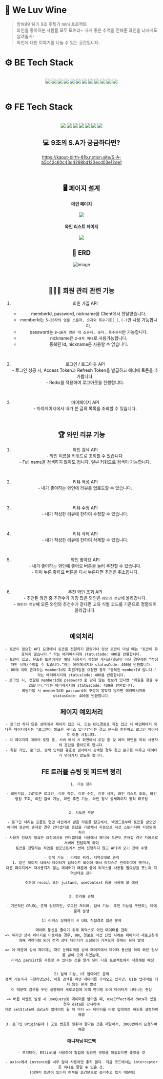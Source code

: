 # 🍷 We Luv Wine

> 항해99 14기 9조 주특기 mini 프로젝트 <br>
> 와인을 좋아하는 사람들 모두 모여라~ 내게 좋은 추억을 전해준 와인을 너에게도 알려줄게!<br>
> 와인에 대한 이야기를 나눌 수 있는 공간입니다.

# ⚙️ BE Tech Stack

<br>
<div align=center> 
<img src="https://img.shields.io/badge/java-007396?style=for-the-badge&logo=java&logoColor=white"> 
<img src="https://img.shields.io/badge/PYTHON-3776AB?style=for-the-badge&logo=PYTHON&logoColor=white">
<img src="https://img.shields.io/badge/SPRING BOOT-6DB33F?style=for-the-badge&logo=SPRING BOOT&logoColor=white">
<img src="https://img.shields.io/badge/springsecurity-6DB33F?style=for-the-badge&logo=springsecurity&logoColor=white">
<img src="https://img.shields.io/badge/mysql-4479A1?style=for-the-badge&logo=mysql&logoColor=white">
<img src="https://img.shields.io/badge/redis-DC382D?style=for-the-badge&logo=redis&logoColor=white">
<img src="https://img.shields.io/badge/git-F05032?style=for-the-badge&logo=git&logoColor=white">
<img src="https://img.shields.io/badge/github-181717?style=for-the-badge&logo=github&logoColor=white">
<img src="https://img.shields.io/badge/amazonrds-527FFF?style=for-the-badge&logo=amazonrds&logoColor=white">
<img src="https://img.shields.io/badge/amazonec2-FF9900?style=for-the-badge&logo=amazonec2&logoColor=white">
<img src="https://img.shields.io/badge/amazonaws-232F3E?style=for-the-badge&logo=amazonaws&logoColor=white">
<img src="https://img.shields.io/badge/junit5-25A162?style=for-the-badge&logo=junit5&logoColor=white">
</div>

<br>

# ⚙️ FE Tech Stack

<br>
<div align=center> 
  <img src="https://img.shields.io/badge/html5-E34F26?style=for-the-badge&logo=html5&logoColor=white"> 
  <img src="https://img.shields.io/badge/sass-CC6699?style=for-the-badge&logo=sass&logoColor=#CC6699">
  <img src="https://img.shields.io/badge/javascript-F7DF1E?style=for-the-badge&logo=javascript&logoColor=black"> 
  <img src="https://img.shields.io/badge/react-61DAFB?style=for-the-badge&logo=react&logoColor=black">
  <img src="https://img.shields.io/badge/reactquery-FF4154?style=for-the-badge&logo=reactquery&logoColor=black">
  <img src="https://img.shields.io/badge/reactrouter-CA4245?style=for-the-badge&logo=reactrouter&logoColor=black">
  <img src="https://img.shields.io/badge/redux-764ABC?style=for-the-badge&logo=redux&logoColor=black">

<br>

## 💻 9조의 S.A가 궁금하다면?

https://kaput-birth-81b.notion.site/S-A-b5c42c60c43c4298bd123ecd03e12de1

<br>

## 🖥️ 페이지 설계

#### 메인 페이지

<img src="/public/img/main.jpg" />

#### 와인 리스트 페이지

<img src="/public/img/wineList.jpg" />

## 📖 ERD

![image](https://user-images.githubusercontent.com/102853354/236878245-8fe36ff4-9e56-470a-a5f5-be1004e04489.png)

  <br>

## 🧑‍🤝‍🧑 회원 관리 관련 기능

1. 회원 가입 API<br>

   - memberId, password, nickname을 Client에서 전달받습니다.<br>
   - memberId는 `5~20자의 영문 소문자, 숫자와 특수기호(_),(-)`만 사용 가능합니다.<br>
   - password는 `8~16자 영문 대 소문자, 숫자, 특수문자`만 가능합니다.<br>
   - nickname은 `2~8자 이내`로 사용가능합니다.<br>
   - 중복된 Id, nickname은 사용할 수 없습니다.<br>

  <br>
    
  2. 로그인 / 로그아웃 API<br>
    - 로그인 성공 시, Access Token과 Refresh Token을 발급하고 헤더에 토큰을 추가합니다.<br>
    - Redis를 적용하여 로그아웃을 진행합니다.<br>
  <br>
  
  3. 마이페이지 API<br>
    - 마이페이지에서 내가 쓴 글의 목록을 조회할 수 있습니다.
  <br>
   
  
## 🏆 와인 리뷰 기능
  1. 와인 검색 API<br>
    - 와인 이름을 키워드로 조회할 수 있습니다.<br>
    - Full name을 검색하지 않아도 됩니다. 일부 키워드로 검색이 가능합니다.
  <br>
  
  2. 리뷰 작성 API<br>
    - 내가 좋아하는 와인에 리뷰를 업로드할 수 있습니다. 
  <br>
    
  3. 리뷰 수정 API<br>
    - 내가 작성한 리뷰에 한하여 수정할 수 있습니다.
  <br>
    
  4. 리뷰 삭제 API<br>
    - 내가 작성한 리뷰에 한하여 삭제할 수 있습니다.
  <br>
    
  5. 와인 좋아요 API<br>
    - 내가 좋아하는 와인에 좋아요 버튼을 눌러 추천할 수 있습니다.<br>
    - 이미 누른 좋아요 버튼을 다시 누른다면 추천은 취소됩니다.
  <br>
  
  6. 추천 와인 조회 API<br>
    - 추천된 와인 중 추천수가 가장 많은 와인은 `와인의 전당`에 올라갑니다.<br>
    - `와인의 전당`에 오른 와인의 추천수가 같다면 고유 식별 코드를 기준으로 정렬되어 올라갑니다.
  <br>
  
 ## 예외처리
 ```
 - 토큰이 필요한 API 요청에서 토큰을 전달하지 않았거나 정상 토큰이 아닐 때는 "토큰이 유효하지 않습니다." 라는 에러메시지와 statusCode: 400을 반환합니다.
- 토큰이 있고, 유효한 토큰이지만 해당 사용자가 작성한 게시글/댓글이 아닌 경우에는 “작성자만 삭제/수정할 수 있습니다.”라는 에러메시지와 statusCode: 400을 반환합니다.
- DB에 이미 존재하는 memberId로 회원가입을 요청한 경우 "중복된 memberId 입니다." 라는 에러메시지와 statusCode: 400을 반환합니다.
- 로그인 시, 전달된 memberId로 password 중 맞지 않는 정보가 있다면 "회원을 찾을 수 없습니다."라는 에러메시지와 statusCode: 400을 반환합니다.
- 회원가입 시 memberId와 password의 구성이 알맞지 않으면 에러메시지와 statusCode: 400을 반환합니다.
 ```

## 페이지 예외처리

```
- 로그인 하지 않은 상태에서 페이지 접근 시, 또는 URL경로로 직접 접근 시 메인페이지 외 다른 페이지에서는 "로그인이 필요한 서비스 입니다"라는 경고 문구를 반환하고 로그인 페이지로 이동 시킵니다.
- 각 페이지의 데이터 로딩 중, 서버 에러 시 화면에서 로딩 중 및 에러 화면을 띄워 사용자의 혼란을 줄이도록 합니다.
- 회원 가입, 로그인, 검색 입력란 유효성 검사에서 공백일 경우 경고 문구를 띄우고 데이터가 넘어가지 않도록 합니다.
```

## FE 트러블 슈팅 및 피드백 정리

```
1. 기능 정리

- 회원가입, JWT토큰 로그인, 리뷰 작성, 리뷰 수정, 리뷰 삭제, 와인 리스트 조회, 와인 랭킹 조회, 와인 검색 기능, 와인 추천 기능, 와인 정보 상세페이지 동적 라우팅


2. 시도한 부분

- 로그인 처리는 프론트 협업 세션에서 받은 자료를 참고해서, 백엔드로부터 토큰을 받으면
헤더에 토큰이 존재할 경우 인터셉터로 응답을 가로채서 자동으로 세션 스토리지에 저장되게 처리
- 사용자 정보가 필요한 요청에서도 인터셉터를 사용해서 헤더에 토큰이 존재할 경우 자동으로 서버에 전달되게 하여
토큰을 전달하는 작업을 컴포넌트에서 반복 진행하지 않고 API에 오기 전에 수행

- 검색 기능 : 리액트 쿼리, 지역상태로 관리
1. 같은 페이지 내에서 데이터가 업데이트 되어야 해서 리덕스로 관리하고자 했으나,
다른 페이지에서 재사용되지 않는 데이터기 때문에 굳이 리덕스를 사용할 필요성을 못느껴 지역상태로 관리

추후에 recoil 또는 justand, useContext 등을 사용해 볼 예정


3. 트러블 슈팅

- 기본적인 CRUD는 문제 없었지만, 로그인 처리와, 검색 기능, 추천 기능을 구현하는 데에 문제 발생

1) 리덕스 상태관리 시 URL 직접경로 접근 문제

데이터 통신을 줄이기 위해 리덕스로 와인 데이터를 관리
=> 하지만 상세 페이지로 이동하는 경우, URL 경로로 직접 진입 시에는 페이지가 새로고침에 의해 리렌더링 되어 전역 상태 데이터가 소실되어 가져오지 못하는 문제 발생

=> 이 때문에 상세 페이지는 따로 분리되게끔 상세 페이지에서 데이터 통신을 하여 와인 정보를 받아 오게 하였는데,
 리덕스 persist를 사용할 수 있다는 것을 알게 되어 다음 프로젝트에서 적용해볼 예정


2) 검색 기능, UI 업데이트 문제
검색 기능까지 구현하였으나, 처음 검색을 하면 데이터를 가져오고 있지만, UI는 업데이트 되지 않는 문제 발생
이 때문에 검색을 두번 실행해야 새로고침에 의해 렌더링 되어 데이터가 나타나는 현상

=> 버튼 이벤트 발생 시 useQuery로 데이터를 받아올 때, useEffect에서 data가 있을 경우 data를 감시하여
따로 setState에 data가 업데이트 될 때 마다 => 데이터를 바로 업데이트 하도록 설정하여 해결

3. 로그인 Origin문제 ) 포트 번호를 맞춰야 한다는 것을 깨달아서, 3000번에서 요청하여 해결

```

#### 매니저님 피드백

```
- 프리티어, ESlint를 사용하여 협업에 필요한 셋팅을 해놓았으면 좋았을 것

- axios에서 instance를 너무 많이 사용하면 좋지 않다. 지금 코드에서는 intercepter를 하나로 줄일 수 있을 것.
 (어차피 토큰이 있는지 여부를 조건문으로 걸러주고 있기 때문에)

```
